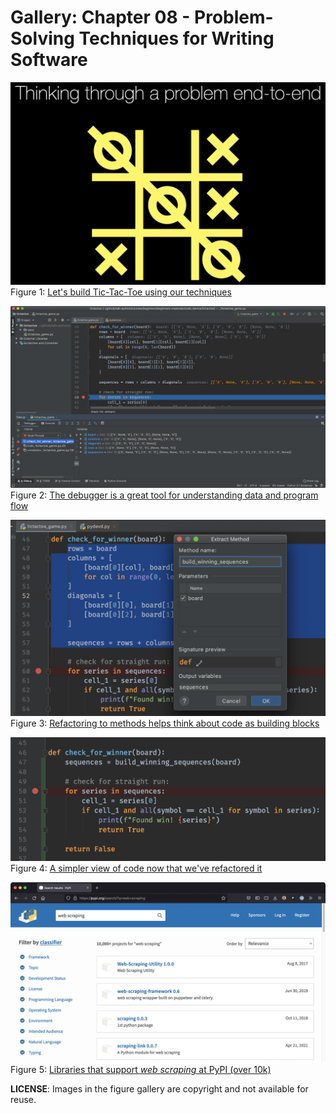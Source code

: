 # Gallery: Chapter 08 - Problem-Solving Techniques for Writing Software

[![Let's build Tic-Tac-Toe using our techniques](figures/0803-tictactoe.png)](figures/0803-tictactoe.png)
Figure 1: [Let's build Tic-Tac-Toe using our techniques](figures/0803-tictactoe.png)


[![The debugger is a great tool for understanding data and program flow](figures/0813-debugger.png)](figures/0813-debugger.png)
Figure 2: [The debugger is a great tool for understanding data and program flow](figures/0813-debugger.png)


[![Refactoring to methods helps think about code as building blocks](figures/0814-refactor.png)](figures/0814-refactor.png)
Figure 3: [Refactoring to methods helps think about code as building blocks](figures/0814-refactor.png)


[![A simpler view of code now that we've refactored it](figures/0814-refactored.png)](figures/0814-refactored.png)
Figure 4: [A simpler view of code now that we've refactored it](figures/0814-refactored.png)


[![Libraries that support *web scraping* at PyPI (over 10k)](figures/0815-pypi.png)](figures/0815-pypi.png)
Figure 5: [Libraries that support *web scraping* at PyPI (over 10k)](figures/0815-pypi.png)



**LICENSE**: Images in the figure gallery are copyright and not available for reuse. 

